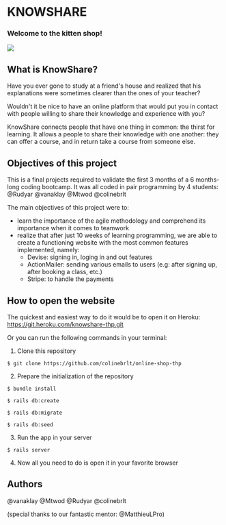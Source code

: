 # KNOWSHARE

### Welcome to the kitten shop!


![](https://abaforlawstudents.com/wp-content/uploads/2020/03/online-study-tips.jpg)

## What is KnowShare?

Have you ever gone to study at a friend's house and realized that his explanations were sometimes clearer than the ones of your teacher?

Wouldn't it be nice to have an online platform that would put you in contact with people willing to share their knowledge and experience with you? 

KnowShare connects people that have one thing in common: the thirst for learning. 
It allows a people to share their knowledge with one another: they can offer a course, and in return take a course from someone else. 

## Objectives of this project

This is a final projects required to validate the first 3 months of a 6 months-long coding bootcamp. It was all coded in pair programming by 4 students: @Rudyar @vanaklay @Mtwod @colinebrlt

The main objectives of this project were to:
* learn the importance of the agile methodology and comprehend its importance when it comes to teamwork
* realize that after just 10 weeks of learning programming, we are able to create a functioning website with the most common features implemented, namely:
    * Devise: signing in, loging in and out features
    * ActionMailer: sending various emails to users (e.g: after signing up, after booking a class, etc.)
    * Stripe: to handle the payments 

## How to open the website

The quickest and easiest way to do it would be to open it on Heroku: https://git.heroku.com/knowshare-thp.git

Or you can run the following commands in your terminal:

1) Clone this repository 
```shell
$ git clone https://github.com/colinebrlt/online-shop-thp
```

2) Prepare the initialization of the repository
```shell
$ bundle install
```

```shell
$ rails db:create
```

```shell
$ rails db:migrate
```

```shell
$ rails db:seed
```

3) Run the app in your server
```shell
$ rails server
```

4) Now all you need to do is open it in your favorite browser

## Authors

@vanaklay
@Mtwod
@Rudyar
@colinebrlt

(special thanks to our fantastic mentor: @MatthieuLPro)